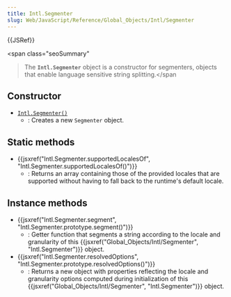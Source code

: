 ```yaml
---
title: Intl.Segmenter
slug: Web/JavaScript/Reference/Global_Objects/Intl/Segmenter
---
```

{{JSRef}}

<span class="seoSummary"

> The <strong><code>Intl.Segmenter</code></strong> object is a constructor for
> segmenters, objects that enable language sensitive string splitting.</span

## Constructor

- [`Intl.Segmenter()`](/en-US/docs/Web/JavaScript/Reference/Global_Objects/Intl/Segmenter/Segmenter)
  - : Creates a new `Segmenter` object.

## Static methods

- {{jsxref("Intl.Segmenter.supportedLocalesOf", "Intl.Segmenter.supportedLocalesOf()")}}
  - : Returns an array containing those of the provided locales that are
    supported without having to fall back to the runtime's default locale.

## Instance methods

- {{jsxref("Intl.Segmenter.segment", "Intl.Segmenter.prototype.segment()")}}
  - : Getter function that segments a string according to the locale and
    granularity of this
    {{jsxref("Global_Objects/Intl/Segmenter", "Intl.Segmenter")}}
    object.
- {{jsxref("Intl.Segmenter.resolvedOptions", "Intl.Segmenter.prototype.resolvedOptions()")}}
  - : Returns a new object with properties reflecting the locale and granularity
    options computed during initialization of this
    {{jsxref("Global_Objects/Intl/Segmenter", "Intl.Segmenter")}}
    object.
